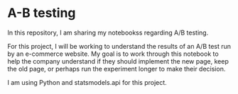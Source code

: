 # A-B testing
In this repository, I am sharing my notebookss regarding A/B testing.

For this project, I will be working to understand the results of an A/B test run by an e-commerce website.  My goal is to work through this notebook to help the company understand if they should implement the new page, keep the old page, or perhaps run the experiment longer to make their decision.

I am using Python and statsmodels.api for this project.
